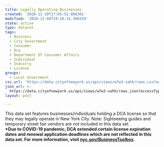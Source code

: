 ```yaml
---
title: Legally Operating Businesses
created: '2020-11-10T17:05:52.866301'
modified: '2020-12-04T19:28:32.366559'
state: active
type: dataset
tags:
  - Business
  - City Government
  - Consumer
  - Dca
  - Department Of Consumer Affairs
  - Individual
  - Industry
  - License
groups:
  - Local Government
csv_url: 'https://data.cityofnewyork.us/api/views/w7w3-xahh/rows.csv?accessType=DOWNLOAD'
json_url: >-
  https://data.cityofnewyork.us/api/views/w7w3-xahh/rows.json?accessType=DOWNLOAD
layout: post

---
```

This data set features businesses/individuals holding a DCA license so that they may legally operate in New York City. Note: Sightseeing guides and temporary street fair vendors are not included in this data set.</br>
<b>*Due to COVID-19 pandemic, DCA extended certain license expiration dates and renewal application deadlines which are not reflected in this data set. For more information, visit <a href="https://www1.nyc.gov/site/dca/businesses/licenses.page">nyc.gov/BusinessToolbox</a>.</b>
